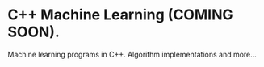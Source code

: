 # C++ Machine Learning (COMING SOON).     
Machine learning programs in C++. Algorithm implementations and more...         
